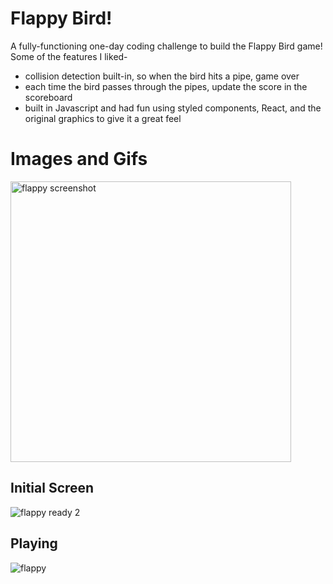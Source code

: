 # Flappy Bird!
A fully-functioning one-day coding challenge to build the Flappy Bird game! Some of the features I liked-
- collision detection built-in, so when the bird hits a pipe, game over
- each time the bird passes through the pipes, update the score in the scoreboard
- built in Javascript and had fun using styled components, React, and the original graphics to give it a great feel

# Images and Gifs

<img width="449" alt="flappy screenshot" src="https://user-images.githubusercontent.com/91355631/166168239-45b6f810-ce92-42b7-89b4-365845e6e6ce.png">

## Initial Screen

![flappy ready 2](https://user-images.githubusercontent.com/91355631/166168630-1fc4f741-cec2-4833-851a-ba3e98c25ae3.gif)

## Playing

![flappy ](https://user-images.githubusercontent.com/91355631/166168263-72b62fb8-07e7-452b-89e7-cfbed27b6a16.gif)


